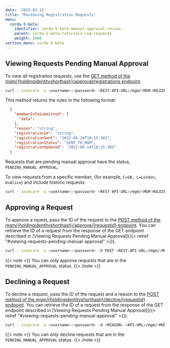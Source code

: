 ```yaml
---
date: '2023-03-15'
title: "Reviewing Registration Requests"
menu:
  corda-5-beta:
    identifier: corda-5-beta-manual-approval-review
    parent: corda-5-beta-tutorials-reg-requests
    weight: 2000
section_menu: corda-5-beta
---
```


## Viewing Requests Pending Manual Approval

To view all registration requests, use the [GET method of the
mgm/{holdingidentityshorthash}/approval/registrations endpoint](../../rest-api/C5_OpenAPI.html#tag/MGM-API/operation/get_mgm__holdingidentityshorthash__registrations).

```bash
curl --insecure -u <username>:<password> <REST-API-URL>/mgm/<MGM-HOLDING-ID>/approval/registrations
```

This method returns the rules in the following format:
```JSON
  {
    "memberInfoSubmitted": {
      "data": 
    },
    "reason": "string",
    "registrationId": "string",
    "registrationSent": "2022-06-24T10:15:30Z",
    "registrationStatus": "SENT_TO_MGM",
    "registrationUpdated": "2022-06-24T10:15:30Z"
  }
```

Requests that are pending manual approval have the status, `PENDING_MANUAL_APPROVAL`.

To view requests from a specific member, (for example, `C=GB, L=London, O=Alice`) and include historic requests:

```bash
curl --insecure -u <username>:<password> <REST-API-URL>/mgm/<MGM-HOLDING-ID>/approval/registrations?requestsubjectx500name=C%3DGB%2C%20L%3DLondon%2C%20O%3DAlice&viewhistoric=true'
```

## Approving a Request

To approve a rquest, pass the ID of the request to the [POST method of the
mgm/{holdingidentityshorthash}/approve/{requestid} endpoint](../../rest-api/C5_OpenAPI.html#tag/MGM-API/operation/post_mgm__holdingidentityshorthash__approve__requestid_). You can retrieve the ID of a request from the response of the GET endpoint described in [Viewing Requests Pending Manual Approval]({{< relref "#viewing-requests-pending-manual-approval" >}}). 

```bash
curl --insecure -u <username>:<password> -X POST <REST-API-URL>/mgm/<MGM-HOLDING-ID>/approve/<REQUEST-ID>
```
 {{< note >}}
You can only approve requests that are in the `PENDING_MANUAL_APPROVAL` status.
{{< /note >}}

## Declining a Request

To decline a request, pass the ID of the request and a reason to the [POST method of the
mgm/{holdingidentityshorthash}/decline/{requestid} endpoint](../../rest-api/C5_OpenAPI.html#tag/MGM-API/operation/post_mgm__holdingidentityshorthash__decline__requestid_). You can retrieve the ID of a request from the response of the GET endpoint described in [Viewing Requests Pending Manual Approval]({{< relref "#viewing-requests-pending-manual-approval" >}}). 

```bash
curl --insecure -u <username>:<password> -d <REASON> <API-URL>/mgm/<MGM-HOLDING-ID>/decline/<REQUEST-ID>
```
 {{< note >}}
You can only decline requests that are in the `PENDING_MANUAL_APPROVAL` status.
{{< /note >}}